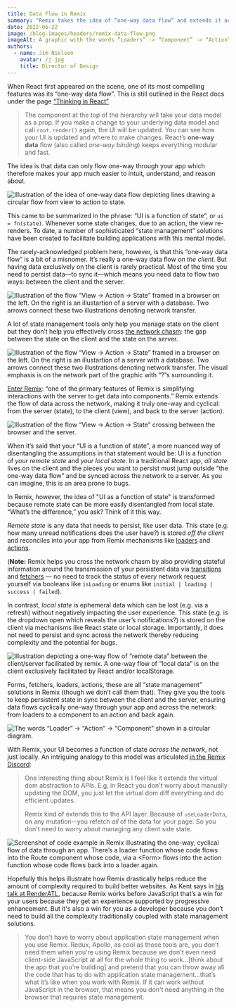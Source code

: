 ```yaml
---
title: Data Flow in Remix
summary: "Remix takes the idea of “one-way data flow” and extends it across the network, so your UI truly is a function of state: from the client to the server and back again."
date: 2022-06-22
image: /blog-images/headers/remix-data-flow.png
imageAlt: A graphic with the words “Loaders” -> “Component” -> “Action” connected by arrows and depicted cyclically.
authors:
  - name: Jim Nielsen
    avatar: /j.jpg
    title: Director of Design
---
```


When React first appeared on the scene, one of its most compelling features was its “one-way data flow”. This is still outlined in the React docs under the page [“Thinking in React”][react-docs]

> The component at the top of the hierarchy will take your data model as a prop. If you make a change to your underlying data model and call `root.render()` again, the UI will be updated. You can see how your UI is updated and where to make changes. React’s **one-way data** flow (also called _one-way binding_) keeps everything modular and fast.

The idea is that data can only flow one-way through your app which therefore makes your app much easier to intuit, understand, and reason about.

![Illustration of the idea of one-way data flow depicting lines drawing a circular flow from view to action to state.][img-1]

This came to be summarized in the phrase: “UI is a function of state”, or `ui = fn(state)`. Whenever some state changes, due to an action, the view re-renders. To date, a number of sophisticated “state management” solutions have been created to facilitate building applications with this mental model.

The rarely-acknowledged problem here, however, is that this “one-way data flow” is a bit of a misnomer. It’s really a one-way data flow _on the client._ But having data exclusively on the client is rarely practical. Most of the time you need to persist data—to sync it—which means you need data to flow two ways: between the client and the server.

![Illustration of the flow “View -> Action -> State” framed in a browser on the left. On the right is an illustartion of a server with a database. Two arrows connect these two illustrations denoting network transfer.][img-2]

A lot of state management tools only help you manage state on the client but they don’t help you effectively cross [the network chasm](https://kentcdodds.com/blog/remix-the-yang-to-react-s-yin): the gap between the state on the client and the state on the server.

![Illustration of the flow “View -> Action -> State” framed in a browser on the left. On the right is an illustartion of a server with a database. Two arrows connect these two illustrations denoting network transfer. The visual emphasis is on the network part of the graphic with “?”s surrounding it.][img-3]

[Enter Remix](https://remix.run/docs/en/v1/guides/data-loading): “one of the primary features of Remix is simplifying interactions with the server to get data into components.” Remix extends the flow of data across the network, making it truly one-way and cyclical: from the server (state), to the client (view), and back to the server (action).

![Illustration of the flow “View -> Action -> State” crossing between the browser and the server.][img-4]

When it’s said that your “UI is a function of state”, a more nuanced way of disentangling the assumptions in that statement would be: UI is a function of _your remote state_ and _your local state._ In a traditional React app, _all state_ lives on the client and the pieces you want to persist must jump outside “the one-way data flow” and be synced across the network to a server. As you can imagine, this is an area prone to bugs.

In Remix, however, the idea of "UI as a function of state" is transformed because remote state can be more easily disentangled from local state. “What’s the difference,” you ask? Think of it this way.

_Remote state_ is any data that needs to persist, like user data. This state (e.g. how many unread notifications does the user have?) is stored _off the client_ and reconciles into your app from Remix mechanisms like [loaders](https://remix.run/docs/en/v1/guides/data-loading) and [actions](https://remix.run/docs/en/v1/guides/data-writes).

(**Note:** Remix helps you cross the network chasm by also providing stateful information around the transmission of your persistent data via [transitions](https://remix.run/docs/en/v1.5.1/api/remix#usetransition) and [fetchers](https://remix.run/docs/en/v1/api/remix#usefetcher) — no need to track the status of every network request yourself via booleans like `isLoading` or enums like `initial | loading | success | failed`).

In contrast, _local state_ is ephemeral data which can be lost (e.g. via a refresh) without negatively impacting the user experience. This state (e.g. is the dropdown open which reveals the user’s notifications?) is stored on the client via mechanisms like React state or local storage. Importantly, it does not need to persist and sync across the network thereby reducing complexity and the potential for bugs.

![Illustration depicting a one-way flow of “remote data” between the client/server facilitated by remix. A one-way flow of “local data” is on the client exclusively facilitated by React and/or localStorage.][img-5]

Forms, fetchers, loaders, actions, these are all “state management” solutions in Remix (though we don’t call them that). They give you the tools to keep persistent state in sync between the client and the server, ensuring data flows cyclically one-way through your app and across the network: from loaders to a component to an action and back again.

![The words “Loader” -> “Action” -> “Component” shown in a circular diagram.][img-6]

With Remix, your UI becomes a function of state _across the network_, not just locally. An intriguing analogy to this model was articulated [in the Remix Discord](https://discord.com/channels/770287896669978684/770287896669978687/980184501726642186):

> One interesting thing about Remix is I feel like it extends the virtual dom abstraction to APIs. E.g, in React you don't worry about manually updating the DOM, you just let the virtual dom diff everything and do efficient updates.
>
> Remix kind of extends this to the API layer. Because of `useLoaderData`, on any mutation--you refetch _all_ of the data for your page. So you don't need to worry about managing any client side state.

![Screenshot of code example in Remix illustrating the one-way, cyclical flow of data through an app. There’s a `loader` function whose code flows into the `Route` component whose code, via a `<Form>` flows into the `action` function whose code flows back into a loader again.][img-7]

Hopefully this helps illustrate how Remix drastically helps reduce the amount of complexity required to build better websites. As Kent says in [his talk at RenderATL][kent-renderatl], because Remix works before JavaScript that’s a win for your users because they get an experience supported by progressive enhancement. But it's also a win for you as a developer because you don’t need to build all the complexity traditionally coupled with state management solutions.

> You don't have to worry about application state management when you use Remix. Redux, Apollo, as cool as those tools are, you don't need them when you're using Remix because we don't even need client-side JavaScript at all for the whole thing to work…[think about the app that you’re building] and pretend that you can throw away all the code that has to do with application state management…that’s what it’s like when you work with Remix. If it can work without JavaScript in the browser, that means you don't need anything in the browser that requires state management.

[react-docs]: https://reactjs.org/docs/thinking-in-react.html
[kent-renderatl]: https://youtu.be/zED9ePuht4g?t=24852
[img-1]: /blog-images/posts/remix-data-flow/view-action-state.png
[img-2]: /blog-images/posts/remix-data-flow/view-action-state-server-client.png
[img-3]: /blog-images/posts/remix-data-flow/view-action-state-network.png
[img-4]: /blog-images/posts/remix-data-flow/view-action-state-server-client-network.png
[img-5]: /blog-images/posts/remix-data-flow/view-action-state-local-vs-remote.png
[img-6]: /blog-images/posts/remix-data-flow/loader-action-component.png
[img-7]: /blog-images/posts/remix-data-flow/loader-action-component-code.png
